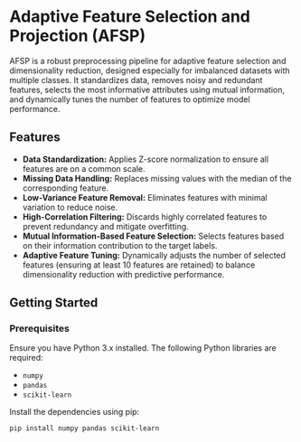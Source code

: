 # Adaptive Feature Selection and Projection (AFSP)

AFSP is a robust preprocessing pipeline for adaptive feature selection and dimensionality reduction, designed especially for imbalanced datasets with multiple classes. It standardizes data, removes noisy and redundant features, selects the most informative attributes using mutual information, and dynamically tunes the number of features to optimize model performance.

## Features

- **Data Standardization:** Applies Z-score normalization to ensure all features are on a common scale.
- **Missing Data Handling:** Replaces missing values with the median of the corresponding feature.
- **Low-Variance Feature Removal:** Eliminates features with minimal variation to reduce noise.
- **High-Correlation Filtering:** Discards highly correlated features to prevent redundancy and mitigate overfitting.
- **Mutual Information-Based Feature Selection:** Selects features based on their information contribution to the target labels.
- **Adaptive Feature Tuning:** Dynamically adjusts the number of selected features (ensuring at least 10 features are retained) to balance dimensionality reduction with predictive performance.

## Getting Started

### Prerequisites

Ensure you have Python 3.x installed. The following Python libraries are required:
- `numpy`
- `pandas`
- `scikit-learn`

Install the dependencies using pip:

```bash
pip install numpy pandas scikit-learn
